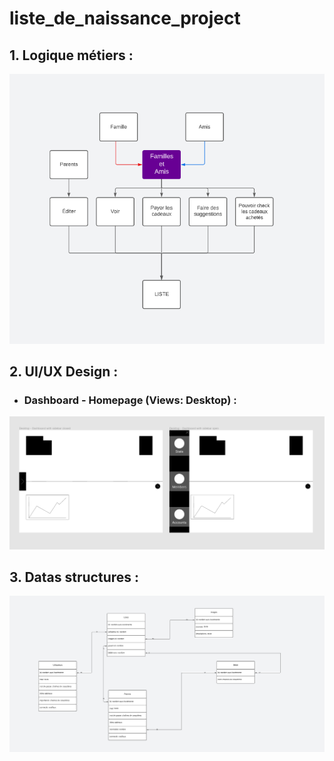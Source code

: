 # liste_de_naissance_project

## 1. Logique métiers :

![](images/UML_website.png)

## 2. UI/UX Design :

* ### Dashboard - Homepage (Views: Desktop) :

![](images/UI_adminPage.png)

## 3. Datas structures :

![](images/UML_database.png)